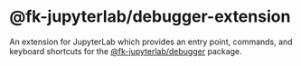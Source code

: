 # @fk-jupyterlab/debugger-extension

An extension for JupyterLab which provides an entry point, commands, and keyboard shortcuts for the [@fk-jupyterlab/debugger](../debugger) package.
